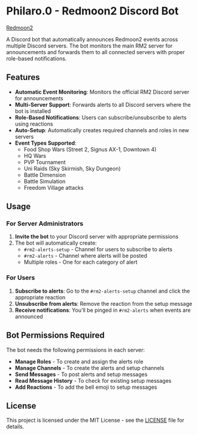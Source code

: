 # Philaro.0 - Redmoon2 Discord Bot

[Redmoon2](https://redmoon2.com)

A Discord bot that automatically announces Redmoon2 events across multiple Discord servers. The bot monitors the main RM2 server for announcements and forwards them to all connected servers with proper role-based notifications.

## Features

- **Automatic Event Monitoring**: Monitors the official RM2 Discord server for announcements
- **Multi-Server Support**: Forwards alerts to all Discord servers where the bot is installed
- **Role-Based Notifications**: Users can subscribe/unsubscribe to alerts using reactions
- **Auto-Setup**: Automatically creates required channels and roles in new servers
- **Event Types Supported**:
  - Food Shop Wars (Street 2, Signus AX-1, Downtown 4)
  - HQ Wars
  - PVP Tournament
  - Uni Raids (Sky Skirmish, Sky Dungeon)
  - Battle Dimension
  - Battle Simulation
  - Freedom Village attacks


## Usage

### For Server Administrators

1. **Invite the bot** to your Discord server with appropriate permissions
2. The bot will automatically create:
   - `#rm2-alerts-setup` - Channel for users to subscribe to alerts
   - `#rm2-alerts` - Channel where alerts will be posted
   - Multiple roles - One for each category of alert

### For Users

1. **Subscribe to alerts**: Go to the `#rm2-alerts-setup` channel and click the appropriate reaction
2. **Unsubscribe from alerts**: Remove the reaction from the setup message
3. **Receive notifications**: You'll be pinged in `#rm2-alerts` when events are announced

## Bot Permissions Required

The bot needs the following permissions in each server:
- **Manage Roles** - To create and assign the alerts role
- **Manage Channels** - To create the alerts and setup channels
- **Send Messages** - To post alerts and setup messages
- **Read Message History** - To check for existing setup messages
- **Add Reactions** - To add the bell emoji to setup messages



## License

This project is licensed under the MIT License - see the [LICENSE](LICENSE) file for details.
